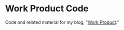# Work Product Code

Code and related material for my blog, "[Work Product](https://mattwilkens.com)."
